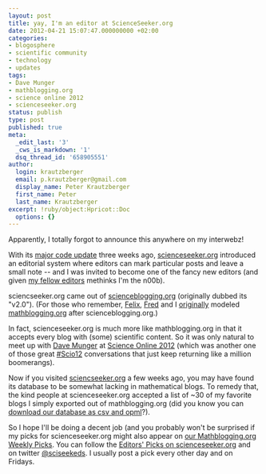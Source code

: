 ```yaml
---
layout: post
title: yay, I'm an editor at ScienceSeeker.org
date: 2012-04-21 15:07:47.000000000 +02:00
categories:
- blogosphere
- scientific community
- technology
- updates
tags:
- Dave Munger
- mathblogging.org
- science online 2012
- scienceseeker.org
status: publish
type: post
published: true
meta:
  _edit_last: '3'
  _cws_is_markdown: '1'
  dsq_thread_id: '658905551'
author:
  login: krautzberger
  email: p.krautzberger@gmail.com
  display_name: Peter Krautzberger
  first_name: Peter
  last_name: Krautzberger
excerpt: !ruby/object:Hpricot::Doc
  options: {}
---
```


Apparently, I totally forgot to announce this anywhere on my interwebz!

With its [major code update](http://scienceseeker.org/news/2012/04/03/introducing-new-features-and-new-editors/) three weeks ago, [scienceseeker.org](http://scienceseeker.org) introduced an editorial system where editors can mark particular posts and leave a small note -- and I was invited to become one of the fancy new editors (and given [my fellow editors](http://scienceseeker.org/news/2012/04/03/introducing-our-new-slate-of-editors/) methinks I'm the n00b).

sciencseeker.org came out of [scienceblogging.org](http://scienceblogging.org) (originally dubbed its "v2.0"). (For those who remember, [Felix](http://www.fbreuer.de), [Fred](http://ta.twi.tudelft.nl/wst/users/heymann/) and I [originally](http://mathblogging.wordpress.com/about/) modeled [mathblogging.org](http://mathblogging.org) after scienceblogging.org.)

In fact, scienceseeker.org is much more like mathblogging.org in that it accepts every blog with (some) scientific content. So it was only natural to meet up with [Dave Munger](http://twitter.com/#!/davemunger) at [Science Online 2012](http://scienceonline2012.com) (which was another one of those great [#Scio12](http://twitter.com/#!/search/%23scio12) conversations that just keep returning like a million boomerangs).

Now if you visited [sciencseeker.org](http://scienceseeker.org) a few weeks ago, you may have found its database to be somewhat lacking in mathematical blogs. To remedy that, the kind people at scienceseeker.org accepted a list of ~30 of my favorite blogs I simply exported out of mathblogging.org (did you know you can [download our database as csv and opml](http://www.mathblogging.org/feeds)?).

So I hope I'll be doing a decent job (and you probably won't be surprised if my picks for scienceseeker.org might also appear on [our Mathblogging.org Weekly Picks](http://mathblogging.wordpress.com/category/weekly-picks/). You can follow the [Editors' Picks on scienceseeker.org](http://scienceseeker.org/displayfeed/?type=post&filter0=modifier&value0=editorsPicks) and on twitter [@sciseekeds](http://twitter.com/#!/SciSeekEds). I usually post a pick every other day and on Fridays.